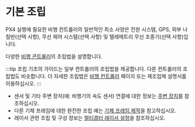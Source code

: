 # 기본 조립

PX4 실행에 필요한 비행 컨트롤러의 일반적인 최소 사양은 전원 시스템, GPS, 외부 나침반(선택 사항), 무선 제어 시스템(선택 사항) 및 텔레메트리 무선 조종기(선택 사항)입니다.

다양한 [비행 콘트롤러](../flight_controller/README.md)의 조립법을 설명합니다.

:::tip
조립 기초의 가이드는 일부 컨트롤러의 조립법을 제공합니다. 다른 컨트롤러의 조립법도 비슷합니다. 더 자세한 조립법은 [비행 컨트롤러](../flight_controller/README.md) 페이지 또는 제조업체 설명서를 이용하십시오.
:::

* 센서 및 기타 주변 장치(예: 비행기의 속도 센서) 연결에 대한 정보는 [주변 장치](../peripherals/README.md)를 참조하십시오.
* 다른 기체 프레임에 대한 완전한 조립 예는 [기체 프레임 제작](../airframes/README.md)을 참고하십시오.
* 레이서 관련 조립 및 구성 정보는 [멀티콥터 레이서 설정](../config_mc/racer_setup.md)을 참조하십시오.